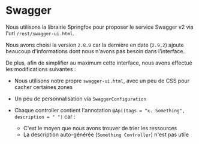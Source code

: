 # Swagger

Nous utilisons la librairie Springfox pour proposer le service Swagger v2 via l'url `/rest/swagger-ui.html`.

Nous avons choisi la version `2.8.0` car la dernière en date (`2.9.2`) ajoute beaucoup d'informations dont nous n'avons pas besoin dans l'interface.

De plus, afin de simplifier au maximum cette interface, nous avons effectué les modifications suivantes :

* Nous utilisons notre propre `swagger-ui.html`, avec un peu de CSS pour cacher certaines zones
* Un peu de personnalisation via `SwaggerConfiguration`
* Chaque controller contient l'annotation `@Api(tags = "x. Something", description = " ")` car :

  * C'est le moyen que nous avons trouver de trier les ressources
  * La description auto-générée (`Something Controller`) n'est pas utile
  
  